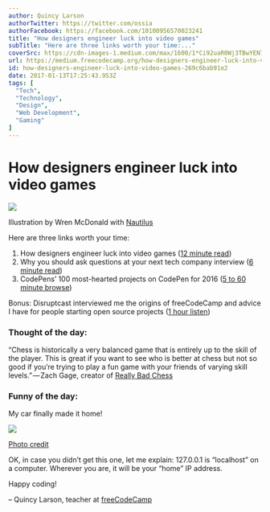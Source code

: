 ```yaml
---
author: Quincy Larson
authorTwitter: https://twitter.com/ossia
authorFacebook: https://facebook.com/10100956570023241
title: "How designers engineer luck into video games"
subTitle: "Here are three links worth your time:..."
coverSrc: https://cdn-images-1.medium.com/max/1600/1*Ci92uaR0Wj3TBwYEN7E09A.jpeg
url: https://medium.freecodecamp.org/how-designers-engineer-luck-into-video-games-269c6bab91e2
id: how-designers-engineer-luck-into-video-games-269c6bab91e2
date: 2017-01-13T17:25:43.953Z
tags: [
  "Tech",
  "Technology",
  "Design",
  "Web Development",
  "Gaming"
]
---
```

# How designers engineer luck into video games



![](https://cdn-images-1.medium.com/max/1600/1*Ci92uaR0Wj3TBwYEN7E09A.jpeg)

Illustration by Wren McDonald with [Nautilus](http://nautil.us/issue/44/luck/how-designers-engineer-luck-into-video-games)



Here are three links worth your time:

1.  How designers engineer luck into video games ([12 minute read](http://bit.ly/2ikWna4))
2.  Why you should ask questions at your next tech company interview ([6 minute read](http://bit.ly/2jMG0TT))
3.  CodePens’ 100 most-hearted projects on CodePen for 2016 ([5 to 60 minute browse](http://bit.ly/2isDEaJ))

Bonus: Disruptcast interviewed me the origins of freeCodeCamp and advice I have for people starting open source projects ([1 hour listen](http://bit.ly/2iopyUR))

### Thought of the day:

“Chess is historically a very balanced game that is entirely up to the skill of the player. This is great if you want to see who is better at chess but not so good if you’re trying to play a fun game with your friends of varying skill levels.” — Zach Gage, creator of [Really Bad Chess](http://reallybadchess.com/)

### Funny of the day:

My car finally made it home!



![](https://cdn-images-1.medium.com/max/1600/1*r6Ebs9SH23uHscLCljZElw.jpeg)

[Photo credit](http://imgur.com/cpe3GNC)



OK, in case you didn’t get this one, let me explain: 127.0.0.1 is “localhost” on a computer. Wherever you are, it will be your “home” IP address.

Happy coding!

– Quincy Larson, teacher at [freeCodeCamp](http://bit.ly/2j7Q1dN)








